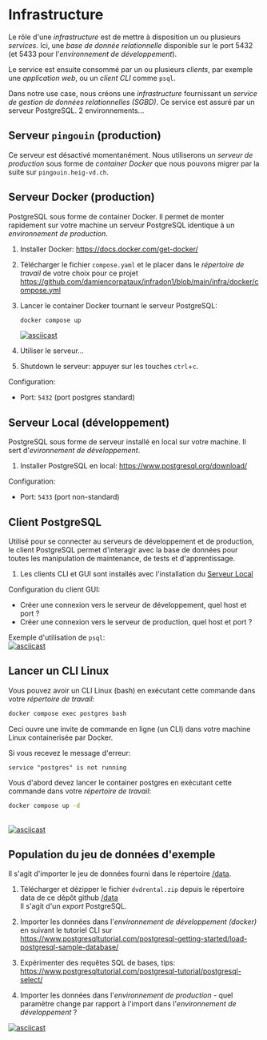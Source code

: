 Infrastructure
=

Le rôle d'une *infrastructure* est de mettre à disposition un ou plusieurs *services*. Ici, une *base de donnée relationnelle* disponible sur le port 5432 (et 5433 pour l'*environnement de développement*).

Le service est ensuite consommé par un ou plusieurs *clients*, par exemple une *application web*, ou un *client CLI* comme `psql`.

Dans notre use case, nous créons une *infrastructure* fournissant un *service de gestion de données relationnelles (SGBD)*. Ce service est assuré par un serveur PostgreSQL. 2 environnements...

Serveur `pingouin` (production)
-
Ce serveur est désactivé momentanément. Nous utiliserons un *serveur de production* sous forme de *container Docker* que nous pouvons migrer par la suite sur `pingouin.heig-vd.ch`.

Serveur Docker (production)
-
PostgreSQL sous forme de container Docker. Il permet de monter rapidement sur votre machine un serveur PostgreSQL identique à un *environnement de production*.

1. Installer Docker: https://docs.docker.com/get-docker/

1. Télécharger le fichier `compose.yaml` et le placer dans le *répertoire de travail* de votre choix pour ce projet
   https://github.com/damiencorpataux/infradon1/blob/main/infra/docker/compose.yml

1. Lancer le container Docker tournant le serveur PostgreSQL:
   ```sh
   docker compose up
   ```
   [![asciicast](https://asciinema.org/a/i6yDNrf01nTOXZH9Gk3aJ6RVF.svg)](https://asciinema.org/a/i6yDNrf01nTOXZH9Gk3aJ6RVF)

1. Utiliser le serveur...

1. Shutdown le serveur: appuyer sur les touches `ctrl`+`c`.

Configuration:
- Port: `5432` (port postgres standard)


Serveur Local (développement)
-
PostgreSQL sous forme de serveur installé en local sur votre machine. Il sert d'*evironnement de développement*.

1. Installer PostgreSQL en local: https://www.postgresql.org/download/

Configuration:
- Port: `5433` (port non-standard)


Client PostgreSQL
-
Utilisé pour se connecter au serveurs de développement et de production, le client PostgreSQL permet d'interagir avec la base de données pour toutes les manipulation de maintenance, de tests et d'apprentissage.

1. Les clients CLI et GUI sont installés avec l'installation du [Serveur Local](#serveur-local-développement)

Configuration du client GUI:
- Créer une connexion vers le serveur de développement, quel host et port ?
- Créer une connexion vers le serveur de production, quel host et port ?

Exemple d'utilisation de `psql`:
<br>[![asciicast](https://asciinema.org/a/v1RtQbVwJkiGylTLUhpGnFBkf.svg)](https://asciinema.org/a/v1RtQbVwJkiGylTLUhpGnFBkf)


Lancer un CLI Linux
-
Vous pouvez avoir un CLI Linux (bash) en exécutant cette commande dans votre *répertoire de travail*:
```sh
docker compose exec postgres bash
```
Ceci ouvre une invite de commande en ligne (un CLI) dans votre machine Linux containerisée par Docker.

Si vous recevez le message d'erreur:
```
service "postgres" is not running
```
Vous d'abord devez lancer le container postgres en exécutant cette commande dans votre *répertoire de travail*:
```sh
docker compose up -d
```

<br>[![asciicast](https://asciinema.org/a/Rir5OQ6SfiTiSb2MYSJr2rSl8.svg)](https://asciinema.org/a/Rir5OQ6SfiTiSb2MYSJr2rSl8)


Population du jeu de données d'exemple
-
Il s'agit d'importer le jeu de données fourni dans le répertoire [/data](/data).

1. Télécharger et dézipper le fichier `dvdrental.zip` depuis le répertoire data de ce dépôt github [/data](/data)
   <br>Il s'agit d'un *export* PostgreSQL.

1. Importer les données dans l'*environnement de développement (docker)* en suivant le tutoriel CLI sur https://www.postgresqltutorial.com/postgresql-getting-started/load-postgresql-sample-database/

1. Expérimenter des requêtes SQL de bases, tips: https://www.postgresqltutorial.com/postgresql-tutorial/postgresql-select/

1. Importer les données dans l'*environnement de production* - quel paramètre change par rapport à l'import dans l'*environnement de développement* ?

[![asciicast](https://asciinema.org/a/EVZs5veCbKuXhTlbAKkONR0EA.svg)](https://asciinema.org/a/EVZs5veCbKuXhTlbAKkONR0EA)
